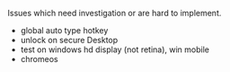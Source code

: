 Issues which need investigation or are hard to implement.

- global auto type hotkey
- unlock on secure Desktop
- test on windows hd display (not retina), win mobile
- chromeos

